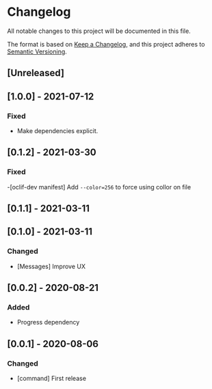 # Changelog

All notable changes to this project will be documented in this file.

The format is based on [Keep a Changelog](https://keepachangelog.com/en/1.0.0/),
and this project adheres to [Semantic Versioning](https://semver.org/spec/v2.0.0.html).

## [Unreleased]

## [1.0.0] - 2021-07-12

### Fixed

- Make dependencies explicit.

## [0.1.2] - 2021-03-30

### Fixed

-[oclif-dev manifest] Add `--color=256` to force using collor on file

## [0.1.1] - 2021-03-11

## [0.1.0] - 2021-03-11

### Changed

- [Messages] Improve UX

## [0.0.2] - 2020-08-21

### Added

- Progress dependency

## [0.0.1] - 2020-08-06

### Changed

- [command] First release

